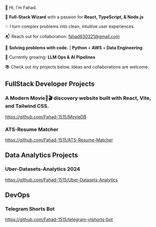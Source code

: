 👋 Hi, I'm Fahad.

🚀 **Full-Stack Wizard** with a passion for **React, TypeScript, & Node.js**

✨ I turn complex problems into clean, intuitive user experiences.

📬 Reach out for collaboration: fahad630321@gmail.com

🔧 **Solving problems with code.** | **Python** • **AWS** • **Data Engineering**

🌱 Currently growing: **LLM Ops & AI Pipelines**

📚 Check out my projects below. Ideas and collaborations are welcome.
## FullStack Developer Projects

### A Modern Movie🍿🎬 discovery website built with React, Vite, and Tailwind CSS.

https://github.com/Fahad-1515/MovieDB

### ATS-Resume Matcher

https://github.com/Fahad-1515/ATS-Resume-Matcher

## Data Analytics Projects

### Uber-Datasets-Analytics 2024

https://github.com/Fahad-1515/Uber-Datasets-Analytics
    
## DevOps

### Telegram Shorts Bot

https://github.com/Fahad-1515/telegram-ytshorts-bot

